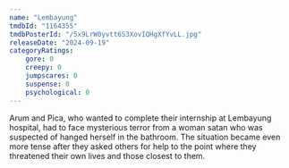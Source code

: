 ```yaml
---
name: "Lembayung"
tmdbId: "1164355"
tmdbPosterId: "/5x9LrW0yvtt6S3XovIQHgXfYvLL.jpg"
releaseDate: "2024-09-19"
categoryRatings:
    gore: 0
    creepy: 0
    jumpscares: 0
    suspense: 0
    psychological: 0
---
```

Arum and Pica, who wanted to complete their internship at Lembayung hospital, had to face mysterious terror from a woman satan who was suspected of hanged herself in the bathroom. The situation became even more tense after they asked others for help to the point where they threatened their own lives and those closest to them.
